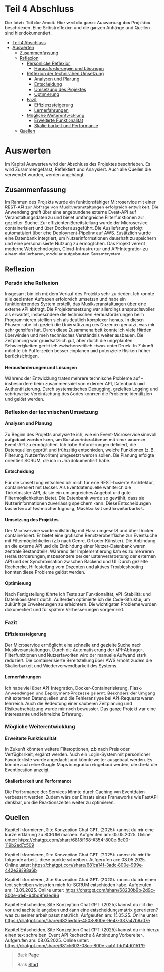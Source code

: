 # Teil 4 Abschluss

Der letzte Teil der Arbeit. Hier wird die ganze Auswertung des Projektes beschrieben. Eine Selbstreflexion und die ganzen Anhänge und Quellen sind hier dokumentiert.

- [Teil 4 Abschluss](#teil-4-abschluss)
- [Auswerten](#auswerten)
  - [Zusammenfassung](#zusammenfassung)
  - [Reflexion](#reflexion)
    - [Persönliche Reflexion](#persönliche-reflexion)
      - [Herausforderungen und Lösungen](#herausforderungen-und-lösungen)
    - [Reflexion der technischen Umsetzung](#reflexion-der-technischen-umsetzung)
      - [Analysen und Planung](#analysen-und-planung)
      - [Entscheidung](#entscheidung)
      - [Umsetzung des Projektes](#umsetzung-des-projektes)
      - [Optimierung](#optimierung)
    - [Fazit](#fazit)
      - [Effizienzsteigerung](#effizienzsteigerung)
      - [Lernerfahrungen](#lernerfahrungen)
    - [Mögliche Weiterentwicklung](#mögliche-weiterentwicklung)
      - [Erweiterte Funktionalität](#erweiterte-funktionalität)
      - [Skalierbarkeit und Performance](#skalierbarkeit-und-performance)
  - [Quellen](#quellen)

# Auswerten

Im Kapitel Auswerten wird der Abschluss des Projektes beschrieben. Es wird Zusammengefasst, Reflektiert und Analysiert. Auch alle Quellen die verwendet wurden, werden angehängt.

## Zusammenfassung

Im Rahmen des Projekts wurde ein funktionsfähiger Microservice mit einer REST-API zur Abfrage von Musikveranstaltungen erfolgreich entwickelt. Die Anwendung greift über eine angebundene externe Event-API auf Veranstaltungsdaten zu und bietet umfangreiche Filterfunktionen zur gezielten Suche.
Zur effizienten Bereitstellung wurde der Microservice containerisiert und über Docker ausgeführt. Die Auslieferung erfolgt automatisiert über eine Deployment-Pipeline auf AWS. Zusätzlich wurde eine Datenbank integriert, um Nutzerinformationen dauerhaft zu speichern und eine personalisierte Nutzung zu ermöglichen.
Das Projekt vereint moderne Webtechnologien, Cloud-Infrastruktur und API-Integration zu einem skalierbaren, modular aufgebauten Gesamtsystem.
 
## Reflexion

### Persönliche Reflexion

Insgesamt bin ich mit dem Verlauf des Projekts sehr zufrieden. Ich konnte alle geplanten Aufgaben erfolgreich umsetzen und habe ein funktionierendes System erstellt, das Musikveranstaltungen über eine externe API abfragt. Die Projektumsetzung war allerdings anspruchsvoller als erwartet, insbesondere die technischen Herausforderungen beim Programmieren stellten sich als deutlich komplexer heraus. In diesen Phasen habe ich gezielt die Unterstützung des Dozenten genutzt, was mir sehr geholfen hat. Durch diese Zusammenarbeit konnte ich viele Hürden überwinden und mein technisches Verständnis weiter ausbauen.
Die Zeitplanung war grundsätzlich gut, aber durch die ungeplanten Schwierigkeiten geriet ich zwischenzeitlich etwas unter Druck. In Zukunft möchte ich Pufferzeiten besser einplanen und potenzielle Risiken früher berücksichtigen.

#### Herausforderungen und Lösungen

Während der Entwicklung traten mehrere technische Probleme auf – insbesondere beim Zusammenspiel von externer API, Datenbank und Authentifizierung. Durch systematisches Debugging, gezieltes Logging und schrittweise Vereinfachung des Codes konnten die Probleme identifiziert und gelöst werden.
 
### Reflexion der technischen Umsetzung

#### Analysen und Planung

Zu Beginn des Projekts analysierte ich, wie ein Event-Microservice sinnvoll aufgebaut werden kann, um Benutzerinteraktionen mit einer externen Event-API zu ermöglichen. Ich habe Anforderungen definiert, die Datenquellen geprüft und frühzeitig entschieden, welche Funktionen (z. B. Filterung, Nutzerfavoriten) umgesetzt werden sollen.
Die Planung erfolgte orientiert SCRUM, die ich in Jira dokumentiert habe.

#### Entscheidung

Für die Umsetzung entschied ich mich für eine REST-basierte Architektur, containerisiert mit Docker. Als Eventdatenquelle wählte ich die Ticketmaster-API, da sie ein umfangreiches Angebot und gute Filtermöglichkeiten bietet. Die Datenbank wurde so gewählt, dass sie Nutzerinformationen zuverlässig speichern kann. Diese Entscheidungen basierten auf technischer Eignung, Machbarkeit und Erweiterbarkeit.

#### Umsetzung des Projektes

Der Microservice wurde vollständig mit Flask umgesetzt und über Docker containerisiert. Er bietet eine grafische Benutzeroberfläche zur Eventsuche mit Filtermöglichkeiten (z.b nach Genre, Ort oder Künstler). Die Anbindung an die externe API und die Einbindung einer Nutzer-Datenbank waren zentrale Bestandteile.
Während der Implementierung kam es zu mehreren Herausforderungen, insbesondere bei der Datenverarbeitung der externen API und der Synchronisation zwischen Backend und UI. Durch gezielte Recherche, Hilfestellung vom Dozenten und aktives Troubleshooting konnten diese Probleme gelöst werden.

#### Optimierung

Nach Fertigstellung führte ich Tests zur Funktionalität, API-Stabilität und Datenkonsistenz durch. Außerdem optimierte ich die Code-Struktur, um zukünftige Erweiterungen zu erleichtern. Die wichtigsten Probleme wurden dokumentiert und für spätere Verbesserungen vorgemerkt.
 
### Fazit

#### Effizienzsteigerung

Der Microservice ermöglicht eine schnelle und gezielte Suche nach Musikveranstaltungen. Durch die Automatisierung der API-Abfragen, Filterfunktionen und Nutzerfavoriten wird der manuelle Aufwand stark reduziert. Die containerisierte Bereitstellung über AWS erhöht zudem die Skalierbarkeit und Wiederverwendbarkeit des Systems.

#### Lernerfahrungen

Ich habe viel über API-Integration, Docker-Containerisierung, Flask-Anwendungen und Deployment-Prozesse gelernt. Besonders der Umgang mit externen Datenquellen und die Fehleranalyse bei API-Requests waren lehrreich. Auch die Bedeutung einer sauberen Zeitplanung und Risikoabschätzung wurde mir noch bewusster. Das ganze Projekt war eine interessante und lehrreiche Erfahrung.
 
### Mögliche Weiterentwicklung

#### Erweiterte Funktionalität

In Zukunft könnten weitere Filteroptionen, z.b nach Preis oder Verfügbarkeit, ergänzt werden. Auch ein Login-System mit persönlicher Favoritenliste wurde angedacht und könnte weiter ausgebaut werden. Es könnte auch eine Google Maps integration eingebaut werden, die direkt die Eventlocation anzeigt.

#### Skalierbarkeit und Performance

Die Performance des Services könnte durch Caching von Eventdaten verbessert werden. Zudem wäre der Einsatz eines Frameworks wie FastAPI denkbar, um die Reaktionszeiten weiter zu optimieren.

## Quellen

Kapitel Informieren, Site Konzeption
Chat GPT. (2025): kannst du mir eine kurze erklärung zu SCRUM machen. Aufgerufen am: 05.05.2025. Online unter:
https://chatgpt.com/share/6818f168-0354-800e-8c00-119b2ed7c509

Kapitel Informieren, Site Konzeption
Chat GPT. (2025): kannst du mir für folgende arbeit..  diese punkte schreiben. Aufgerufen am: 08.05.2025. Online unter:
https://chatgpt.com/share/681ca14f-3adc-800e-999e-442e39898a6b

Kapitel Informieren, Site Konzeption
Chat GPT. (2025): kannst du mir einen text schreiben wieso ich mich für SCRUM entschieden habe. Aufgerufen am: 13.05.2025. Online unter: https://chatgpt.com/share/68230b9b-2d9c-800e-a1eb-64bd9fe8ed96

Kapitel Entscheiden, Site Konzeption
Chat GPT. (2025): kannst du mit die vor und nachteile angeben und dann eine entscheidungsmatrix generieren? was zu meiner arbeit passt natürlich. Aufgerufen am: 15.05.25. Online unter: https://chatgpt.com/share/6825edd5-4508-800e-9e48-337a47b9a07e

Kapitel Entscheiden, Site Konzeption
Chat GPT. (2025): kannst du mir hierzu einen text schreiben: Event API Recherche & Anbindung Vorbereiten. Aufgerufen am: 08.05.2025. Online unter: https://chatgpt.com/share/681cb603-08cc-800e-aab1-fdd14d015179


> Back [Page](https://lauradubach.github.io/Semesterarbeit3/Sites/Teil%203%20Realisierung.html)
>
> Back [Start](https://lauradubach.github.io/Semesterarbeit3/)